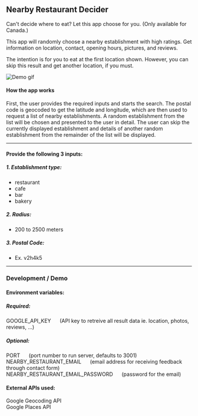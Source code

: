 ## Nearby Restaurant Decider

Can't decide where to eat? Let this app choose for you. (Only available for Canada.)<br>

This app will randomly choose a nearby establishment with high ratings. Get information on location, contact, opening hours, pictures, and reviews.

The intention is for you to eat at the first location shown. However, you can skip this result and get another location, if you must.

![Demo gif](../assets/demo.gif)

#### How the app works

First, the user provides the required inputs and starts the search. The postal code is geocoded to get the latitude and longitude, which are then used to request a list of nearby establishments. A random establishment from the list will be chosen and presented to the user in detail. The user can skip the currently displayed establishment and details of another random establishment from the remainder of the list will be displayed.

------------------------------
#### Provide the following 3 inputs:
##### 1. Establishment type:
- restaurant
- cafe
- bar
- bakery

##### 2. Radius:
- 200 to 2500 meters

##### 3. Postal Code:
- Ex. v2h4k5

------------------
### Development / Demo
#### Environment variables:
##### Required:
GOOGLE_API_KEY &nbsp;&nbsp;&nbsp;&nbsp; (API key to retreive all result data ie. location, photos, reviews, ...)

##### Optional:
PORT  &nbsp;&nbsp;&nbsp;&nbsp; (port number to run server, defaults to 3001)<br>
NEARBY_RESTAURANT_EMAIL &nbsp;&nbsp;&nbsp;&nbsp; (email address for receiving feedback through contact form)<br>
NEARBY_RESTAURANT_EMAIL_PASSWORD  &nbsp;&nbsp;&nbsp;&nbsp; (password for the email)


#### External APIs used:
Google Geocoding API<br>
Google Places API
